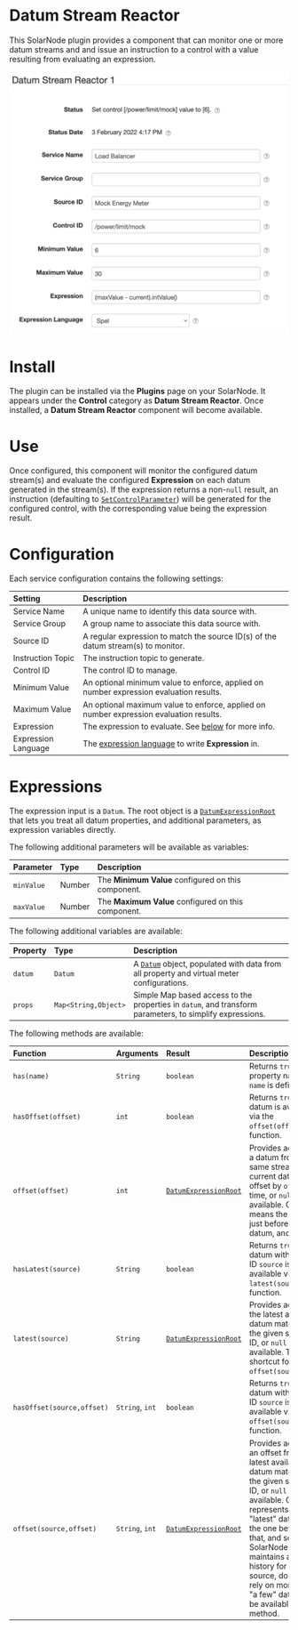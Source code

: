 # Datum Stream Reactor

This SolarNode plugin provides a component that can monitor one or more datum streams and and issue
an instruction to a control with a value resulting from evaluating an expression.

![Datum Stream Reactor settings](docs/solarnode-datum-stream-reactor-settings.png)

# Install

The plugin can be installed via the **Plugins** page on your SolarNode. It appears under the
**Control** category as **Datum Stream Reactor**. Once installed, a **Datum Stream Reactor**
component will become available.

# Use

Once configured, this component will monitor the configured datum stream(s) and evaluate the
configured **Expression** on each datum generated in the stream(s). If the expression returns a
non-`null` result, an instruction (defaulting to [`SetControlParameter`][SetControlParameter])
 will be generated for the configured control, with the corresponding value being the expression
 result.

# Configuration

Each service configuration contains the following settings:

| Setting             | Description  |
|:--------------------|:-------------|
| Service Name        | A unique name to identify this data source with. |
| Service Group       | A group name to associate this data source with. |
| Source ID           | A regular expression to match the source ID(s) of the datum stream(s) to monitor. |
| Instruction Topic   | The instruction topic to generate. |
| Control ID          | The control ID to manage. |
| Minimum Value       | An optional minimum value to enforce, applied on number expression evaluation results. |
| Maximum Value       | An optional maximum value to enforce, applied on number expression evaluation results. |
| Expression          | The expression to evaluate. See [below](#expressions) for more info. |
| Expression Language | The [expression language][expr] to write **Expression** in. |

# Expressions

The expression input is a `Datum`. The root object is a [`DatumExpressionRoot`][DatumExpressionRoot]
that lets you treat all datum properties, and additional parameters, as expression variables
directly.

The following additional parameters will be available as variables:

| Parameter | Type | Description |
|:----------|:-----|:------------|
| `minValue` | Number | The **Minimum Value** configured on this component. |
| `maxValue` | Number | The **Maximum Value** configured on this component. |

The following additional variables are available:

| Property | Type | Description |
|:---------|:-----|:------------|
| `datum` | `Datum` | A [`Datum`][Datum] object, populated with data from all property and virtual meter configurations. |
| `props` | `Map<String,Object>` | Simple Map based access to the properties in `datum`, and transform parameters, to simplify expressions. |

The following methods are available:

| Function | Arguments | Result | Description |
|:---------|:----------|:-------|:------------|
| `has(name)` | `String` | `boolean` | Returns `true` if a property named `name` is defined. |
| `hasOffset(offset)` | `int` | `boolean` | Returns `true` if a datum is available via the `offset(offset)` function. |
| `offset(offset)` | `int` | [`DatumExpressionRoot`][DatumExpressionRoot] | Provides access to a datum from the same stream as the current datum, offset by `offset` in time, or `null` if not available. Offset `1` means the datum just before this datum, and so on. |
| `hasLatest(source)` | `String` | `boolean` | Returns `true` if a datum with source ID `source` is available via the `latest(source)` function. |
| `latest(source)` | `String` | [`DatumExpressionRoot`][DatumExpressionRoot] | Provides access to the latest available datum matching the given source ID, or `null` if not available. This is a shortcut for calling `offset(source,0)`. |
| `hasOffset(source,offset)` | `String`, `int` | `boolean` | Returns `true` if a datum with source ID `source` is available via the `offset(source,int)` function. |
| `offset(source,offset)` | `String`, `int` | [`DatumExpressionRoot`][DatumExpressionRoot] | Provides access to an offset from the latest available datum matching the given source ID, or `null` if not available. Offset `0` represents the "latest" datum, `1` the one before that, and so on. SolarNode only maintains a limited history for each source, do do not rely on more than "a few" datum to be available via this method. |


[expr]: https://github.com/SolarNetwork/solarnetwork/wiki/Expression-Languages
[DatumExpressionRoot]: https://github.com/SolarNetwork/solarnetwork-common/blob/develop/net.solarnetwork.common/src/net/solarnetwork/domain/DatumExpressionRoot.java
[Datum]: https://github.com/SolarNetwork/solarnetwork-common/blob/develop/net.solarnetwork.common/src/net/solarnetwork/domain/datum/Datum.java
[SetControlParameter]: https://github.com/SolarNetwork/solarnetwork/wiki/SolarUser-API-enumerated-types#setcontrolparameter
